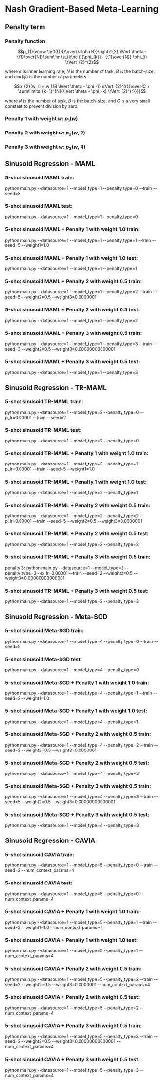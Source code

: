 # Nash Gradient-Based Meta-Learning
## Penalty term
### Penalty function
$$p_{1}(w)=w \left({{N}\over{\alpha B}}\right)^{2} \lVert \theta - {{1}\over{N}}\sum\limits_{k\ne i}{\phi_{k}} - {{1}\over{N}} \phi_{i} \rVert_{2}^{2}$$

where $\alpha$ is inner learning rate, $N$ is the number of task, $B$ is the batch-size, and $\dim(\phi)$ is the number of parameters.

$$p_{2}(w, r) = w {{B \lVert \theta - \phi_{i} \rVert_{2}^{r}}\over{C + \sum\limits_{k=1}^{N}{\lVert \theta - \phi_{k} \rVert_{2}^{r}}}}$$

where $N$ is the number of task, $B$ is the batch-size, and $C$ is a very small constant to prevent division by zero.

### Penalty 1 with weight $w$: $p_{1}(w)$
### Penalty 2 with weight $w$: $p_{2}(w, 2)$
### Penalty 3 with weight $w$: $p_{2}(w, 4)$


## Sinusoid Regression - MAML
### 5-shot sinusoid MAML train:
python main.py --datasource=1 --model_type=1 --penalty_type=0 --train --seed=3
### 5-shot sinusoid MAML test:
python main.py --datasource=1 --model_type=1 --penalty_type=0

### 5-shot sinusoid MAML + Penalty 1 with weight $1.0$ train:
python main.py --datasource=1 --model_type=1 --penalty_type=1 --train --seed=5 --weight1=1.0
### 5-shot sinusoid MAML + Penalty 1 with weight $1.0$ test:
python main.py --datasource=1 --model_type=1 --penalty_type=1

### 5-shot sinusoid MAML + Penalty 2 with weight $0.5$ train:
python main.py --datasource=1 --model_type=1 --penalty_type=2 --train --seed=5 --weight2=0.5 --weight3=0.0000001
### 5-shot sinusoid MAML + Penalty 2 with weight $0.5$ test:
python main.py --datasource=1 --model_type=1 --penalty_type=2

### 5-shot sinusoid MAML + Penalty 3 with weight $0.5$ train:
python main.py --datasource=1 --model_type=1 --penalty_type=3 --train --seed=3 --weight2=0.5 --weight3=0.00000000000001
### 5-shot sinusoid MAML + Penalty 3 with weight $0.5$ test:
python main.py --datasource=1 --model_type=1 --penalty_type=3


## Sinusoid Regression - TR-MAML
### 5-shot sinusoid TR-MAML train:
python main.py --datasource=1 --model_type=2 --penalty_type=0 --p_lr=0.00001 --train --seed=2
### 5-shot sinusoid TR-MAML test:
python main.py --datasource=1 --model_type=2 --penalty_type=0

### 5-shot sinusoid TR-MAML + Penalty 1 with weight $1.0$ train:
python main.py --datasource=1 --model_type=2 --penalty_type=1 --p_lr=0.00001 --train --seed=5 --weight1=1.0
### 5-shot sinusoid TR-MAML + Penalty 1 with weight $1.0$ test:
python main.py --datasource=1 --model_type=2 --penalty_type=1

### 5-shot sinusoid TR-MAML + Penalty 2 with weight $0.5$ train:
python main.py --datasource=1 --model_type=2 --penalty_type=2 --p_lr=0.00001 --train --seed=5 --weight2=0.5 --weight3=0.0000001
### 5-shot sinusoid TR-MAML + Penalty 2 with weight $0.5$ test:
python main.py --datasource=1 --model_type=2 --penalty_type=2

### 5-shot sinusoid TR-MAML + Penalty 3 with weight $0.5$ train:
penalty 3: python main.py --datasource=1 --model_type=2 --penalty_type=3 --p_lr=0.00001 --train --seed=2 --weight2=0.5 --weight3=0.00000000000001
### 5-shot sinusoid TR-MAML + Penalty 3 with weight $0.5$ test:
python main.py --datasource=1 --model_type=2 --penalty_type=3


## Sinusoid Regression - Meta-SGD
### 5-shot sinusoid Meta-SGD train:
python main.py --datasource=1 --model_type=4 --penalty_type=0 --train --seed=5
### 5-shot sinusoid Meta-SGD test:
python main.py --datasource=1 --model_type=4 --penalty_type=0

### 5-shot sinusoid Meta-SGD + Penalty 1 with weight $1.0$ train:
python main.py --datasource=1 --model_type=4 --penalty_type=1 --train --seed=2 --weight1=1.0
### 5-shot sinusoid Meta-SGD + Penalty 1 with weight $1.0$ test:
python main.py --datasource=1 --model_type=4 --penalty_type=1

### 5-shot sinusoid Meta-SGD + Penalty 2 with weight $0.5$ train:
python main.py --datasource=1 --model_type=4 --penalty_type=2 --train --seed=2 --weight2=0.5 --weight3=0.0000001
### 5-shot sinusoid Meta-SGD + Penalty 2 with weight $0.5$ test:
python main.py --datasource=1 --model_type=4 --penalty_type=2

### 5-shot sinusoid Meta-SGD + Penalty 3 with weight $0.5$ train:
python main.py --datasource=1 --model_type=4 --penalty_type=3 --train --seed=5 --weight2=0.5 --weight3=0.00000000000001
### 5-shot sinusoid Meta-SGD + Penalty 3 with weight $0.5$ test:
python main.py --datasource=1 --model_type=4 --penalty_type=3


## Sinusoid Regression - CAVIA
### 5-shot sinusoid CAVIA train:
python main.py --datasource=1 --model_type=5 --penalty_type=0 --train --seed=2 --num_context_params=4
### 5-shot sinusoid CAVIA test:
python main.py --datasource=1 --model_type=5 --penalty_type=0 --num_context_params=4

### 5-shot sinusoid CAVIA + Penalty 1 with weight $1.0$ train:
python main.py --datasource=1 --model_type=5 --penalty_type=1 --train --seed=2 --weight1=1.0 --num_context_params=4
### 5-shot sinusoid CAVIA + Penalty 1 with weight $1.0$ test:
python main.py --datasource=1 --model_type=5 --penalty_type=1 --num_context_params=4

### 5-shot sinusoid CAVIA + Penalty 2 with weight $0.5$ train:
python main.py --datasource=1 --model_type=5 --penalty_type=2 --train --seed=2 --weight2=0.5 --weight3=0.0000001 --num_context_params=4
### 5-shot sinusoid CAVIA + Penalty 2 with weight $0.5$ test:
python main.py --datasource=1 --model_type=5 --penalty_type=2 --num_context_params=4

### 5-shot sinusoid CAVIA + Penalty 3 with weight $0.5$ train:
python main.py --datasource=1 --model_type=5 --penalty_type=3 --train --seed=2 --weight2=0.5 --weight3=0.00000000000001 --num_context_params=4
### 5-shot sinusoid CAVIA + Penalty 3 with weight $0.5$ test:
python main.py --datasource=1 --model_type=5 --penalty_type=3 --num_context_params=4
